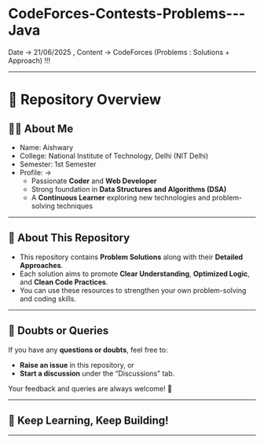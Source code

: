 # CodeForces-Contests-Problems---Java
Date -> 21/06/2025 , Content -> CodeForces (Problems : Solutions + Approach) !!!

-------------------------

# 📘 Repository Overview

## 👨‍🎓 About Me

* Name: Aishwary
* College: National Institute of Technology, Delhi (NIT Delhi)
* Semester: 1st Semester
* Profile: ->
    * Passionate **Coder** and **Web Developer**
    * Strong foundation in **Data Structures and Algorithms (DSA)**
    * A **Continuous Learner** exploring new technologies and problem-solving techniques

---

## 📂 About This Repository

* This repository contains **Problem Solutions** along with their **Detailed Approaches**.
* Each solution aims to promote **Clear Understanding**, **Optimized Logic**, and **Clean Code Practices**.
* You can use these resources to strengthen your own problem-solving and coding skills.

---

## 💬 Doubts or Queries

If you have any **questions or doubts**, feel free to:

* **Raise an issue** in this repository, or
* **Start a discussion** under the “Discussions” tab.

Your feedback and queries are always welcome! 🚀

---

## 🧭 Keep Learning, Keep Building!

---
